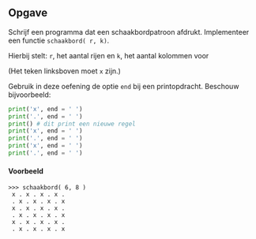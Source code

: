 ## Opgave
Schrijf een programma dat een schaakbordpatroon afdrukt. Implementeer een functie `schaakbord( r, k)`.

Hierbij stelt:
    `r`, het aantal rijen en
    `k`, het aantal kolommen
voor

(Het teken linksboven moet `x` zijn.)

Gebruik in deze oefening de optie `end` bij een printopdracht. Beschouw bijvoorbeeld:
```python
print('x', end = ' ')
print('.', end = ' ')
print() # dit print een nieuwe regel
print('x', end = ' ')
print('.', end = ' ')
print('x', end = ' ')
print('.', end = ' ')
```

#### Voorbeeld
```
>>> schaakbord( 6, 8 )
 x . x . x . x . 
 . x . x . x . x 
 x . x . x . x . 
 . x . x . x . x 
 x . x . x . x . 
 . x . x . x . x 
```